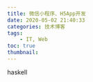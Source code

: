 ```yaml
---
title: 微信小程序、H5App开发
date: 2020-05-02 21:40:33
categories: 技术博客
tags:
    - IT, Web
toc: true
thumbnail: 
---
```


haskell
